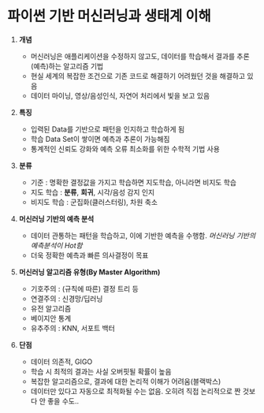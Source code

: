 # 파이썬 기반 머신러닝과 생태계 이해 
1. **개념**
    - 머신러닝은 애플리케이션을 수정하지 않고도, 데이터를 학습해서 결과를 추론(예측)하는 알고리즘 기법
    - 현실 세계의 복잡한 조건으로 기존 코드로 해결하기 어려웠던 것을 해결하고 있음
    - 데이터 마이닝, 영상/음성인식, 자연어 처리에서 빛을 보고 있음

1. **특징**
    - 입력된 Data를 기반으로 패턴을 인지하고 학습하게 됨
    - 학습 Data Set이 쌓이면 예측과 추론이 가능해짐
    - 통계적인 신뢰도 강화와 예측 오류 최소화를 위한 수학적 기법 사용

1. **분류**
    - 기준 : 명확한 결정값을 가지고 학습하면 지도학습, 아니라면 비지도 학습
    - 지도 학습 : **분류**, **회귀**, 시각/음성 감지 인지
    - 비지도 학습 : 군집화(클러스터링), 차원 축소 

1. **머신러닝 기반의 예측 분석**
    - 데이터 관통하는 패턴을 학습하고, 이에 기반한 예측을 수행함. *머신러닝 기반의 예측분석이 Hot함* 
    - 더욱 정확한 예측과 빠른 의사결정이 목표

1. **머신러닝 알고리즘 유형(By Master Algorithm)**
    - 기호주의 : (규칙에 따른) 결정 트리 등
    - 연결주의 : 신경망/딥러닝
    - 유전 알고리즘
    - 베이지안 통계
    - 유추주의 : KNN, 서포트 백터

1. **단점**
    - 데이터 의존적, GIGO
    - 학습 시 최적의 결과는 사실 오버핏될 확률이 높음
    - 복잡한 알고리즘으로, 결과에 대한 논리적 이해가 어려움(블랙박스)
    - 데이터만 있다고 자동으로 최적화될 수는 없음. 오히려 직접 논리적으로 짠 것보다 안 좋을 수도..
